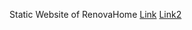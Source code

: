 Static Website of RenovaHome
[Link](https://intellectual-technology-036159.framer.app/)
[Link2](https://renovahome.framer.website/)
